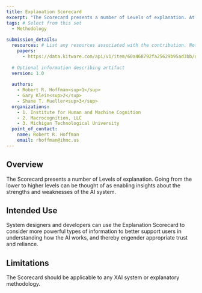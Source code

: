 ```yaml
---
title: Explanation Scorecard
excerpt: "The Scorecard presents a number of Levels of explanation. At the lower levels are explanations in the terms of the cues or features of individual instances. At the higher levels are explanations that answer more general questions about how the AI works. Going from the lower to higher levels can be thought of as enabling insights about the strengths and weaknesses of the AI system."
tags: # Select from this set
  - Methodology
   
submission_details:
  resources: # List any resources associated with the contribution. Not all sections are required
    papers:
      - https://data.kitware.com/api/v1/item/60a468792fa25629b95ad3bb/download?contentDisposition=inline
   
  # Optional information describing artifact
  version: 1.0
   
  authors:
    - Robert R. Hoffman<sup>1</sup>
    - Gary Klein<sup>2</sup>
    - Shane T. Mueller<sup>3</sup>
  organizations:
    - 1. Institute for Human and Machine Cognition
    - 2. Macrocognition, LLC
    - 3. Michigan Technological University
  point_of_contact:
    name: Robert R. Hoffman
    email: rhoffman@ihmc.us
---
```

   
## Overview
The Scorecard presents a number of Levels of explanation. Going from the lower to higher levels can be thought of as enabling insights about the strengths and weaknesses of the AI system.

## Intended Use
System designers and developers can use the Explanation Scorecard to consider more powerful types of information to better support users in understanding how the AI works, and thereby engender appropriate trust and reliance.

## Limitations
The Scorecard should be applicable to any XAI system or explanatory methodology.
